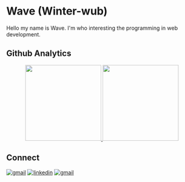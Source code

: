 # Wave (Winter-wub)
Hello my name is Wave. I'm who interesting the programming in web development.


## Github Analytics
<p align="center">
<a href="https://github.com/Winter-wub/">
  <img height="200em" src="https://github-readme-stats-eight-theta.vercel.app/api?username=Winter-wub&show_icons=true&theme=algolia&include_all_commits=true&count_private=true"/>
  <img height="200em" src="https://github-readme-stats-eight-theta.vercel.app/api/top-langs/?username=Winter-wub&layout=compact&langs_count=8&theme=algolia"/>
</a>
</p>

## Connect
[![gmail](https://img.shields.io/badge/gmail-D14836?&style=for-the-badge&logo=gmail&logoColor=white)](mailto:prachayawut.s@gmail.com)
[![linkedin](https://img.shields.io/badge/LinkedIn-0077B5?style=for-the-badge&logo=linkedin&logoColor=white)](https://www.linkedin.com/in/prachayawut-sirisuth-4a690018b/)
[![gmail](https://img.shields.io/badge/website-000000?style=for-the-badge&logo=About.me&logoColor=white)](https://prachayawut-sirisuth.vercel.app)

